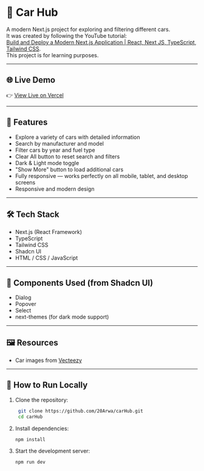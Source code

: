 # 🚙 Car Hub

A modern Next.js project for exploring and filtering different cars.  
It was created by following the YouTube tutorial:  
[Build and Deploy a Modern Next.js Application | React, Next JS, TypeScript, Tailwind CSS](https://youtu.be/pUNSHPyVryU?si=bbaGrVjYvuiEwrAy).  
This project is for learning purposes.

---

## 🌐 Live Demo
👉 [View Live on Vercel](https://carhub-vert-iota.vercel.app/)

---

## 📌 Features
- Explore a variety of cars with detailed information  
- Search by manufacturer and model 
- Filter cars by year and fuel type 
- Clear All button to reset search and filters  
- Dark & Light mode toggle  
- "Show More" button to load additional cars  
- Fully responsive — works perfectly on all mobile, tablet, and desktop screens
- Responsive and modern design  

---

## 🛠️ Tech Stack
- Next.js (React Framework)  
- TypeScript  
- Tailwind CSS  
- Shadcn UI  
- HTML / CSS / JavaScript  

---

## 🧩 Components Used (from Shadcn UI)
- Dialog  
- Popover  
- Select  
- next-themes (for dark mode support)

---

## 🖼️ Resources
- Car images from [Vecteezy](https://www.vecteezy.com)

---

## 🚀 How to Run Locally

1. Clone the repository:
   ```bash
    git clone https://github.com/20Arwa/carHub.git
    cd carHub

2. Install dependencies:
    ```bash
    npm install

3. Start the development server:
    ```bash
    npm run dev